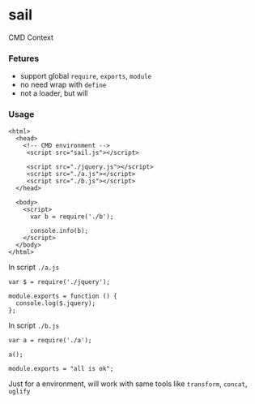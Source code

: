 sail
====

CMD Context

### Fetures
* support global `require`, `exports`, `module`
* no need wrap with `define`
* not a loader, but will

### Usage

```
<html>
  <head>
    <!-- CMD environment -->
     <script src="sail.js"></script>
     
     <script src="./jquery.js"></script>
     <script src="./a.js"></script>
     <script src="./b.js"></script>
  </head>

  <body>
    <script>
      var b = require('./b');
      
      console.info(b);
    </script>
  </body>
</html>
```

In script `./a.js`

```
var $ = require('./jquery');

module.exports = function () {
  console.log($.jquery);
};
```

In script `./b.js`

```
var a = require('./a');

a();

module.exports = "all is ok";

```

Just for a environment, will work with same tools like `transform`, `concat`, `uglify`

